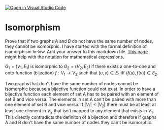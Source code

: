 [![Open in Visual Studio Code](https://classroom.github.com/assets/open-in-vscode-718a45dd9cf7e7f842a935f5ebbe5719a5e09af4491e668f4dbf3b35d5cca122.svg)](https://classroom.github.com/online_ide?assignment_repo_id=13164468&assignment_repo_type=AssignmentRepo)
# Isomorphism

Prove that if two graphs $A$ and $B$ do not have the same number of nodes, they
cannot be isomorphic. I have started with the formal definition of isomorphism
below. Add your answer to this markdown file. [This
page](https://docs.github.com/en/get-started/writing-on-github/working-with-advanced-formatting/writing-mathematical-expressions)
might help with the notation for mathematical expressions.

$G_1=(V_1 , E_1)$ is isomorphic to $G_2 = (V_2, E_2)$ if there exists a
one-to-one and onto function (bijection) $f: V_1 \rightarrow V_2$ such that $(u,v)
\in E_1$ iff $(f(u),f(v)) \in E_2$.

Two graphs that don't have the same number of nodes cannot be isomorphic because a bijective function could not exist. In order to have a bijective function each element of set A has to be paired with an element of set B and vice versa. The elements in set A can't be paired with more than one element of set B and vice versa. If $|V_1|<|V_2|$ there must be at least at least one element in $V_2$ that isn't mapped to any element that exists in $V_1$. This directly contradicts the definiton of a bijection and therefore if graphs A and B don't have the same number of nodes they can't be isomorphic.